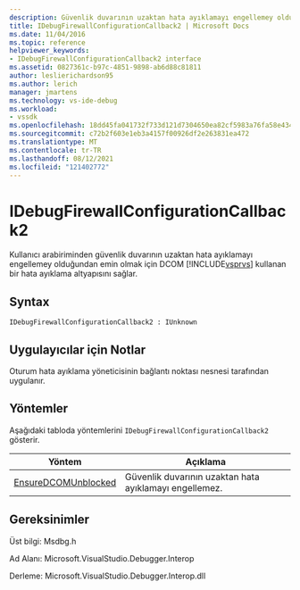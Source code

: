 ```yaml
---
description: Güvenlik duvarının uzaktan hata ayıklamayı engellemey olduğundan emin olmak için Visual Studio kullanıcı arabirimini istemek için DCOM kullanan bir hata ayıklama altyapısını sağlar.
title: IDebugFirewallConfigurationCallback2 | Microsoft Docs
ms.date: 11/04/2016
ms.topic: reference
helpviewer_keywords:
- IDebugFirewallConfigurationCallback2 interface
ms.assetid: 0827361c-b97c-4851-9898-ab6d88c81811
author: leslierichardson95
ms.author: lerich
manager: jmartens
ms.technology: vs-ide-debug
ms.workload:
- vssdk
ms.openlocfilehash: 18dd45fa041732f733d121d7304650ea82cf5983a76fa58e434b088ba8fcb684
ms.sourcegitcommit: c72b2f603e1eb3a4157f00926df2e263831ea472
ms.translationtype: MT
ms.contentlocale: tr-TR
ms.lasthandoff: 08/12/2021
ms.locfileid: "121402772"
---
```

# <a name="idebugfirewallconfigurationcallback2"></a>IDebugFirewallConfigurationCallback2
Kullanıcı arabiriminden güvenlik duvarının uzaktan hata ayıklamayı engellemey olduğundan emin olmak için DCOM [!INCLUDE[vsprvs](../../../code-quality/includes/vsprvs_md.md)] kullanan bir hata ayıklama altyapısını sağlar.

## <a name="syntax"></a>Syntax

```
IDebugFirewallConfigurationCallback2 : IUnknown
```

## <a name="notes-for-implementers"></a>Uygulayıcılar için Notlar
 Oturum hata ayıklama yöneticisinin bağlantı noktası nesnesi tarafından uygulanır.

## <a name="methods"></a>Yöntemler
 Aşağıdaki tabloda yöntemlerini `IDebugFirewallConfigurationCallback2` gösterir.

|Yöntem|Açıklama|
|------------|-----------------|
|[EnsureDCOMUnblocked](../../../extensibility/debugger/reference/idebugfirewallconfigurationcallback2-ensuredcomunblocked.md)|Güvenlik duvarının uzaktan hata ayıklamayı engellemez.|

## <a name="requirements"></a>Gereksinimler
 Üst bilgi: Msdbg.h

 Ad Alanı: Microsoft.VisualStudio.Debugger.Interop

 Derleme: Microsoft.VisualStudio.Debugger.Interop.dll
